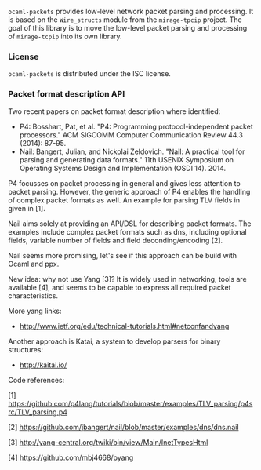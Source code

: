 `ocaml-packets` provides low-level network packet parsing and processing.
It is based on the `Wire_structs` module from the `mirage-tpcip` project.
The goal of this library is to move the low-level packet parsing and processing
of `mirage-tcpip` into its own library.

### License

`ocaml-packets` is distributed under the ISC license.

### Packet format description API

Two recent papers on packet format description  where identified:
 - P4: Bosshart, Pat, et al. "P4: Programming protocol-independent packet processors." ACM SIGCOMM Computer Communication Review 44.3 (2014): 87-95.
 - Nail: Bangert, Julian, and Nickolai Zeldovich. "Nail: A practical tool for parsing and generating data formats." 11th USENIX Symposium on Operating Systems Design and Implementation (OSDI 14). 2014.

P4 focusses on packet processing in general and gives less attention to packet parsing. However, the generic approach of P4 enables the handling of complex packet formats as well. An example for parsing TLV fields in given in [1].

Nail aims solely at providing an API/DSL for describing packet formats. The examples include complex packet formats such as dns, including optional fields, variable number of fields and field deconding/encoding [2].

Nail seems more promising, let's see if this approach can be build with Ocaml and ppx.

New idea: why not use Yang [3]? It is widely used in networking, tools are available [4], and seems to be capable to express all required packet characteristics.

More yang links:

 - http://www.ietf.org/edu/technical-tutorials.html#netconfandyang
 
Another approach is Katai, a system to develop parsers for binary structures:

 - http://kaitai.io/

Code references:

[1] https://github.com/p4lang/tutorials/blob/master/examples/TLV_parsing/p4src/TLV_parsing.p4

[2] https://github.com/jbangert/nail/blob/master/examples/dns/dns.nail

[3] http://yang-central.org/twiki/bin/view/Main/InetTypesHtml

[4] https://github.com/mbj4668/pyang
